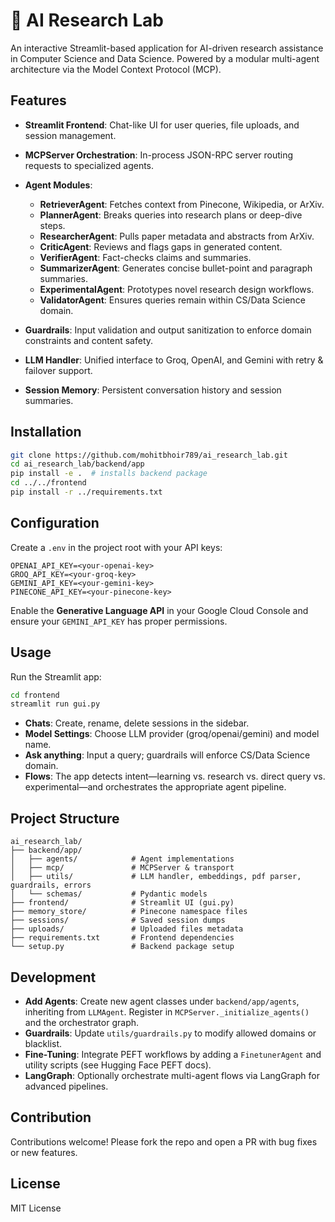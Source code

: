 # 🧠 AI Research Lab

An interactive Streamlit-based application for AI-driven research assistance in Computer Science and Data Science. Powered by a modular multi-agent architecture via the Model Context Protocol (MCP).

## Features

* **Streamlit Frontend**: Chat-like UI for user queries, file uploads, and session management.
* **MCPServer Orchestration**: In-process JSON-RPC server routing requests to specialized agents.
* **Agent Modules**:

  * **RetrieverAgent**: Fetches context from Pinecone, Wikipedia, or ArXiv.
  * **PlannerAgent**: Breaks queries into research plans or deep-dive steps.
  * **ResearcherAgent**: Pulls paper metadata and abstracts from ArXiv.
  * **CriticAgent**: Reviews and flags gaps in generated content.
  * **VerifierAgent**: Fact-checks claims and summaries.
  * **SummarizerAgent**: Generates concise bullet-point and paragraph summaries.
  * **ExperimentalAgent**: Prototypes novel research design workflows.
  * **ValidatorAgent**: Ensures queries remain within CS/Data Science domain.
* **Guardrails**: Input validation and output sanitization to enforce domain constraints and content safety.
* **LLM Handler**: Unified interface to Groq, OpenAI, and Gemini with retry & failover support.
* **Session Memory**: Persistent conversation history and session summaries.

## Installation

```bash
git clone https://github.com/mohitbhoir789/ai_research_lab.git
cd ai_research_lab/backend/app
pip install -e .  # installs backend package
cd ../../frontend
pip install -r ../requirements.txt
```

## Configuration

Create a `.env` in the project root with your API keys:

```env
OPENAI_API_KEY=<your-openai-key>
GROQ_API_KEY=<your-groq-key>
GEMINI_API_KEY=<your-gemini-key>
PINECONE_API_KEY=<your-pinecone-key>
```

Enable the **Generative Language API** in your Google Cloud Console and ensure your `GEMINI_API_KEY` has proper permissions.

## Usage

Run the Streamlit app:

```bash
cd frontend
streamlit run gui.py
```

* **Chats**: Create, rename, delete sessions in the sidebar.
* **Model Settings**: Choose LLM provider (groq/openai/gemini) and model name.
* **Ask anything**: Input a query; guardrails will enforce CS/Data Science domain.
* **Flows**: The app detects intent—learning vs. research vs. direct query vs. experimental—and orchestrates the appropriate agent pipeline.

## Project Structure

```
ai_research_lab/
├── backend/app/
│   ├── agents/            # Agent implementations
│   ├── mcp/               # MCPServer & transport
│   ├── utils/             # LLM handler, embeddings, pdf parser, guardrails, errors
│   └── schemas/           # Pydantic models
├── frontend/              # Streamlit UI (gui.py)
├── memory_store/          # Pinecone namespace files
├── sessions/              # Saved session dumps
├── uploads/               # Uploaded files metadata
├── requirements.txt       # Frontend dependencies
└── setup.py               # Backend package setup
```

## Development

* **Add Agents**: Create new agent classes under `backend/app/agents`, inheriting from `LLMAgent`. Register in `MCPServer._initialize_agents()` and the orchestrator graph.
* **Guardrails**: Update `utils/guardrails.py` to modify allowed domains or blacklist.
* **Fine-Tuning**: Integrate PEFT workflows by adding a `FinetunerAgent` and utility scripts (see Hugging Face PEFT docs).
* **LangGraph**: Optionally orchestrate multi-agent flows via LangGraph for advanced pipelines.

## Contribution

Contributions welcome! Please fork the repo and open a PR with bug fixes or new features.

## License

MIT License
